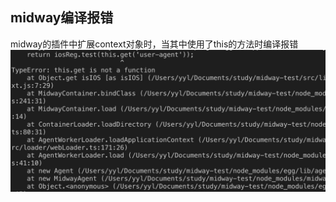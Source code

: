 ## midway编译报错
midway的插件中扩展context对象时，当其中使用了this的方法时编译报错
<img src="./Jietu20190730-195435@2x.jpg" />
